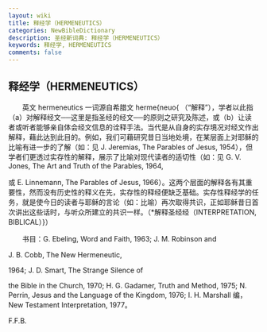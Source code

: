 ```yaml
---
layout: wiki
title: 释经学（HERMENEUTICS）
categories: NewBibleDictionary
description: 圣经新词典: 释经学（HERMENEUTICS）
keywords: 释经学, HERMENEUTICS
comments: false
---
```


## 释经学（HERMENEUTICS）

　　英文 hermeneutics 一词源自希腊文 herme{neuo{ （“解释”），学者以此指（a）对解释经文──这里是指圣经的经文──的原则之研究及陈述，或（b）让读者或听者能够亲自体会经文信息的诠释手法。当代是从自身的实存境况对经文作出解释，藉此达到此目的。例如，我们可藉研究昔日当地处境，在某层面上对耶稣的比喻有进一步的了解（如：见 J. Jeremias, The Parables of Jesus, 1954），但学者们更透过实存性的解释，展示了比喻对现代读者的适切性（如：见 G. V. Jones, The Art and Truth of the Parables, 1964,

或 E. Linnemann, The Parables of Jesus, 1966）。这两个层面的解释各有其重要性，然而没有历史性的释义在先，实存性的释经便缺乏基础。实存性释经学的任务，就是使今日的读者与耶稣的言论（如：比喻）再次取得共识，正如耶稣昔日首次讲出这些话时，与听众所建立的共识一样。（*解释圣经经（INTERPRETATION, BIBLICAL）}）

　　书目：G. Ebeling, Word and Faith, 1963; J. M. Robinson and

J. B. Cobb, The New Hermeneutic,

1964; J. D. Smart, The Strange Silence of

the Bible in the Church, 1970; H. G. Gadamer, Truth and Method, 1975; N. Perrin, Jesus and the Language of the Kingdom, 1976; I. H. Marshall 编，New Testament Interpretation, 1977。

F.F.B.








